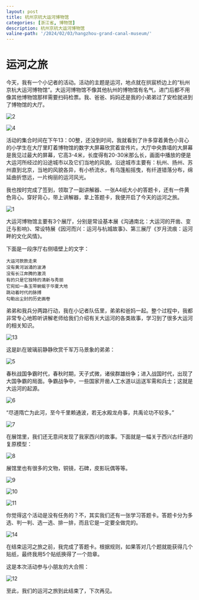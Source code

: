 ```yaml
---
layout: post
title: 杭州京杭大运河博物馆
categories: [浙江省, 博物馆]
description: 杭州京杭大运河博物馆
valine-path: '/2024/02/03/hangzhou-grand-canal-museum/'
---
```


# 运河之旅

今天，我有一个小记者的活动。活动的主题是运河，地点就在拱宸桥边上的“杭州京杭大运河博物馆”。大运河博物馆不像其他杭州的博物馆有名气，进门后都不用像其他博物馆那样需要扫码检票。我、爸爸、妈妈还是我的小弟弟过了安检就进到了博物馆的大厅。

![2](http://img.qingtian16265.com/20240203002.jpeg)

![4](http://img.qingtian16265.com/20240203004.jpeg)

活动的集合时间在下午13：00整，还没到时间，我就看到了许多穿着黄色小背心的小学生在大厅里盯着博物馆的数字大屏幕欣赏着宣传片。大厅中央靠墙的大屏幕是我见过最大的屏幕，它高3-4米，长度得有20-30米那么长，画面中播放的便是大运河所经过的沿途城市以及它们当地的风貌。沿途城市主要有：杭州、扬州、苏州直到北京，当地的风貌各异，有小桥流水，有乌篷船摇曳，有纤道错落分布，绵延曲折悠远，一片绚丽的运河风光。

我也按时完成了签到，领取了一副讲解器、一张A4纸大小的答题卡，还有一件黄色背心。穿好背心，带上讲解器，拿上答题卡，我便开启了今天的运河之旅。

![1](http://img.qingtian16265.com/20240203001.jpeg)


大运河博物馆主要有3个展厅，分别是常设基本展《沟通南北：大运河的开凿、变迁与影响》、常设特展《因河而兴：运河与杭城故事》、第三展厅《岁月流痕：运河畔的文化风情》。

下面是一段序厅右侧墙壁上的文字：

```
大运河款款走来
没有黄河汹涌的波涛
没有长江奔腾的激流
有的只是它独特的清新与秀丽
它宛如一条玉带蜿蜒于华夏大地
跳动着时代的脉搏
勾勒出尘封的历史画卷
```


弟弟和我兵分两路行动，我在小记者队伍里，弟弟和爸妈一起。整个过程中，我都非常专心地聆听讲解老师给我们介绍有关大运河的各类故事，学习到了很多大运河的相关知识。

![13](http://img.qingtian16265.com/20240203013.jpeg)

这是趴在玻璃前静静欣赏千军万马景象的弟弟：

![5](http://img.qingtian16265.com/20240203005.jpeg)

春秋战国争霸时代，春秋时期，天子式微，诸侯群雄纷争；进入战国时代，出现了大国争霸的局面。争霸战争中，一些国家开凿人工水道以运送军需和兵士；这就是大运河的起源。

![6](http://img.qingtian16265.com/20240203006.jpeg)

“尽道隋亡为此河，至今千里赖通波，若无水殿龙舟事，共禹论功不较多。”

![7](http://img.qingtian16265.com/20240203007.jpeg)

在展馆里，我们还无意间发现了我家西兴的故事。下面就是一幅关于西兴古纤道的复原模型：

![8](http://img.qingtian16265.com/20240203008.jpeg)

展馆里也有很多的文物，铜镜，石碑，皮影玩偶等等。

![9](http://img.qingtian16265.com/20240203009.jpeg)

![10](http://img.qingtian16265.com/20240203010.jpeg)

![11](http://img.qingtian16265.com/20240203011.jpeg)

你觉得这个活动是没有任务的？不，其实我们还有一张学习答题卡。答题卡分为多选、判一判、选一选、排一排，而且它是一定要全做完的。

![14](http://img.qingtian16265.com/20240203014.jpeg)

在结束运河之旅之前，我完成了答题卡。根据规则，如果答对几个题就能获得几个贴纸，最终我用5个贴纸换得了一个勋章。

这是本次活动参与小朋友的大合照：

![12](http://img.qingtian16265.com/20240203012.jpeg)

至此，我们的运河之旅到此结束了，下次再见。